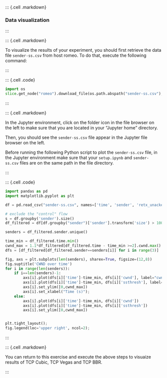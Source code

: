 ::: {.cell .markdown}
### Data visualization
:::

::: {.cell .markdown}

To visualize the results of your experiment, you should first retrieve the data file `sender-ss.csv` from host romeo. To do that, execute the following command:

:::

::: {.cell .code}
```python
import os
slice.get_node("romeo").download_file(os.path.abspath("sender-ss.csv"), "/home/ubuntu/sender-ss.csv")
```
:::

::: {.cell .markdown}

In the Jupyter environment, click on the folder icon in the file browser on the left to make sure that you are located in your “Jupyter home” directory.

Then, you should see the `sender-ss.csv` file appear in the Jupyter file browser on the left.

Before running the following Python script to plot the `sender-ss.csv` file, in the Jupyter environment make sure that your `setup.ipynb` and `sender-ss.csv` files are on the same path in the file directory.

:::

::: {.cell .code}
```python
import pandas as pd
import matplotlib.pyplot as plt

df = pd.read_csv("sender-ss.csv", names=['time', 'sender', 'retx_unacked', 'retx_cum', 'cwnd', 'ssthresh'])

# exclude the "control" flow
s = df.groupby('sender').size()
df_filtered = df[df.groupby("sender")['sender'].transform('size') > 100]

senders = df_filtered.sender.unique()

time_min = df_filtered.time.min()
cwnd_max = 1.1*df_filtered[df_filtered.time - time_min >=2].cwnd.max()
dfs = [df_filtered[df_filtered.sender==senders[i]] for i in range(3)]

fig, axs = plt.subplots(len(senders), sharex=True, figsize=(12,8))
fig.suptitle('CWND over time')
for i in range(len(senders)):
    if i==len(senders)-1:
        axs[i].plot(dfs[i]['time']-time_min, dfs[i]['cwnd'], label="cwnd")
        axs[i].plot(dfs[i]['time']-time_min, dfs[i]['ssthresh'], label="ssthresh")
        axs[i].set_ylim([0,cwnd_max])
        axs[i].set_xlabel("Time (s)");
    else:
        axs[i].plot(dfs[i]['time']-time_min, dfs[i]['cwnd'])
        axs[i].plot(dfs[i]['time']-time_min, dfs[i]['ssthresh'])
        axs[i].set_ylim([0,cwnd_max])


plt.tight_layout();
fig.legend(loc='upper right', ncol=2);
```
:::

::: {.cell .markdown}

You can return to this exercise and execute the above steps to visuaize results of TCP Cubic, TCP Vegas and TCP BBR.

:::